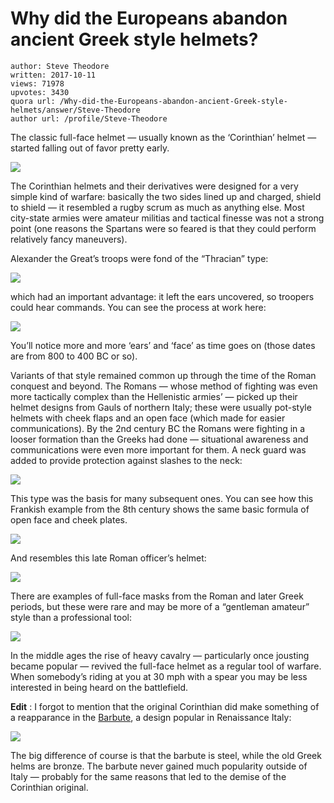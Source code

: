 # Why did the Europeans abandon ancient Greek style helmets?

	author: Steve Theodore
	written: 2017-10-11
	views: 71978
	upvotes: 3430
	quora url: /Why-did-the-Europeans-abandon-ancient-Greek-style-helmets/answer/Steve-Theodore
	author url: /profile/Steve-Theodore


The classic full-face helmet — usually known as the ‘Corinthian’ helmet — started falling out of favor pretty early.

![](https://qph.fs.quoracdn.net/main-qimg-66301ce0149b0fe24b0799d4877c6789-c)

The Corinthian helmets and their derivatives were designed for a very simple kind of warfare: basically the two sides lined up and charged, shield to shield — it resembled a rugby scrum as much as anything else. Most city-state armies were amateur militias and tactical finesse was not a strong point (one reasons the Spartans were so feared is that they could perform relatively fancy maneuvers).

Alexander the Great’s troops were fond of the “Thracian” type:

![](https://qph.fs.quoracdn.net/main-qimg-b677a2c173ec77ec86efa48410463e22-c)

which had an important advantage: it left the ears uncovered, so troopers could hear commands. You can see the process at work here:

![](https://qph.fs.quoracdn.net/main-qimg-54dda5966b6546acab099dea52bfeb91-c)

You’ll notice more and more ‘ears’ and ‘face’ as time goes on (those dates are from 800 to 400 BC or so).

Variants of that style remained common up through the time of the Roman conquest and beyond. The Romans — whose method of fighting was even more tactically complex than the Hellenistic armies’ — picked up their helmet designs from Gauls of northern Italy; these were usually pot-style helmets with cheek flaps and an open face (which made for easier communications). By the 2nd century BC the Romans were fighting in a looser formation than the Greeks had done — situational awareness and communications were even more important for them. A neck guard was added to provide protection against slashes to the neck:

![](https://qph.fs.quoracdn.net/main-qimg-7a3725de3f49e218534b27092d4d35aa-c)

This type was the basis for many subsequent ones. You can see how this Frankish example from the 8th century shows the same basic formula of open face and cheek plates.

![](https://qph.fs.quoracdn.net/main-qimg-70a3570a80c494fbbcabd490ea998322)

And resembles this late Roman officer’s helmet:

![](https://qph.fs.quoracdn.net/main-qimg-cfdbd9c70df9d1b53172460a39aad340-c)

There are examples of full-face masks from the Roman and later Greek periods, but these were rare and may be more of a “gentleman amateur” style than a professional tool:

![](https://qph.fs.quoracdn.net/main-qimg-40cea1525bd79df7c5b883f4b202c427-c)

In the middle ages the rise of heavy cavalry — particularly once jousting became popular — revived the full-face helmet as a regular tool of warfare. When somebody’s riding at you at 30 mph with a spear you may be less interested in being heard on the battlefield.

__Edit__ : I forgot to mention that the original Corinthian did make something of a reapparance in the [Barbute](https://en.wikipedia.org/wiki/Barbute), a design popular in Renaissance Italy:

![](https://qph.fs.quoracdn.net/main-qimg-cfb47d5cebf760cefdeb2c11bfcd6d9b)

The big difference of course is that the barbute is steel, while the old Greek helms are bronze. The barbute never gained much popularity outside of Italy — probably for the same reasons that led to the demise of the Corinthian original.

